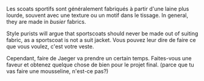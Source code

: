 Les scoats sportifs sont généralement fabriqués à partir d'une laine plus lourde, souvent avec une texture ou un motif dans le tissage. In general, they are made in _busier_ fabrics.

Style purists will argue that sportscoats should never be made out of suiting fabric, as a sportscoat is not a suit jacket. Vous pouvez leur dire de faire ce que vous voulez, c'est votre veste.

Cependant, faire de Jaeger va prendre un certain temps. Faites-vous une faveur et obtenez quelque chose de bien pour le projet final. (parce que tu vas faire une mousseline, n'est-ce pas?)
